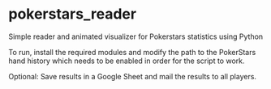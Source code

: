 # pokerstars_reader

Simple reader and animated visualizer for Pokerstars statistics using Python

To run, install the required modules and modify the path to the PokerStars hand history which needs to be enabled in order for the script to work.  

Optional: Save results in a Google Sheet and mail the results to all players.
